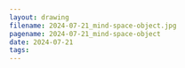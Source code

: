 ```yaml
---
layout: drawing
filename: 2024-07-21_mind-space-object.jpg
pagename: 2024-07-21_mind-space-object
date: 2024-07-21
tags:
---
```

